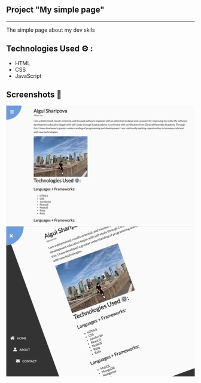 ## Project "My simple page"

---

The simple page about my dev skils

## Technologies Used ⚙️ :

- HTML
- CSS
- JavaScript

## Screenshots 📸

![Example](./style/pic1.png)
![Example](./style/pic2.png)
